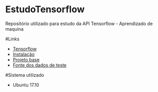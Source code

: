 # EstudoTensorflow
Repositório utilizado para estudo da API Tensorflow - Aprendizado de maquina

#Links

* [Tensorflow](https://www.tensorflow.org/)
* [Instalação](https://www.tensorflow.org/install/)
* [Projeto base](https://www.tensorflow.org/get_started/get_started_for_beginners)
* [Fonte dos dados de teste](http://www.inmet.gov.br/portal/)

#Sistema utilizado

* Ubuntu 17.10



